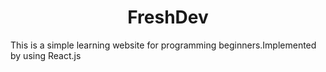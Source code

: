 <h1 align="center" id="title">FreshDev</h1>
<p id="description">This is a simple learning website for programming beginners.Implemented by using React.js</p>
